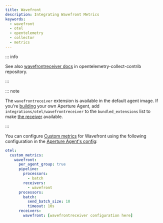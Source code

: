 ```yaml
---
title: Wavefront
description: Integrating Wavefront Metrics
keywords:
  - wavefront
  - otel
  - opentelemetry
  - collector
  - metrics
---
```


::: info

See also [wavefrontreceiver docs][receiver] in opentelemetry-collect-contrib
repository.

:::

::: note

The `wavefrontreceiver` extension is available in the default agent image. If
you're [building][build] your own Aperture Agent, add
`integrations/otel/wavefrontreceiver` to the `bundled_extensions` list to make
[the receiver][receiver] available.

:::

You can configure [Custom metrics][custom-metrics] for Wavefront using the
following configuration in the [Aperture Agent's config][agent-config]:

```yaml
otel:
  custom_metrics:
    wavefront:
      per_agent_group: true
      pipeline:
        processors:
          - batch
        receivers:
          - wavefront
      processors:
        batch:
          send_batch_size: 10
          timeout: 10s
      receivers:
        wavefront: [wavefrontreceiver configuration here]
```

[build]: /reference/aperturectl/build/agent/agent.md
[receiver]:
  https://github.com/open-telemetry/opentelemetry-collector-contrib/tree/main/receiver/wavefrontreceiver
[custom-metrics]: /reference/configuration/agent.md#custom-metrics-config
[agent-config]: /reference/configuration/agent.md#agent-o-t-e-l-config
